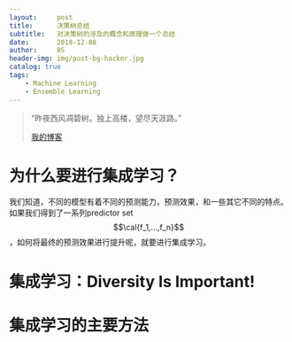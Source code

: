 ```yaml
---
layout:     post
title:      决策树总结
subtitle:   对决策树的涉及的概念和原理做一个总结
date:       2018-12-08
author:     BS
header-img: img/post-bg-hacker.jpg
catalog: true
tags:
    - Machine Learning
    - Ensemble Learning
---
```


> “昨夜西风凋碧树。独上高楼，望尽天涯路。”
> 
> [我的博客](http://bishengsjtu.github.io)
>
> 
# 为什么要进行集成学习？
我们知道，不同的模型有着不同的预测能力，预测效果，和一些其它不同的特点。
如果我们得到了一系列predictor set $$\cal{f_1,...,f_n}$$，如何将最终的预测效果进行提升呢，就要进行集成学习。

# 集成学习：Diversity Is Important!

# 集成学习的主要方法



<head>
    <script src="https://cdn.mathjax.org/mathjax/latest/MathJax.js?config=TeX-AMS-MML_HTMLorMML" type="text/javascript"></script>
    <script type="text/x-mathjax-config">
        MathJax.Hub.Config({
            tex2jax: {
            skipTags: ['script', 'noscript', 'style', 'textarea', 'pre'],
            inlineMath: [['$','$']]
            }
        });
    </script>
</head>